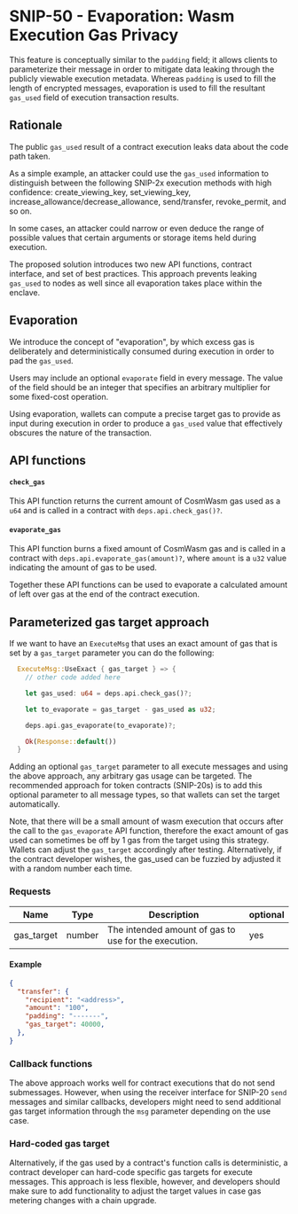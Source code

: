 # SNIP-50 - Evaporation: Wasm Execution Gas Privacy

This feature is conceptually similar to the `padding` field; it allows clients to parameterize their message in order to mitigate data leaking through the publicly viewable execution metadata. Whereas `padding` is used to fill the length of encrypted messages, evaporation is used to fill the resultant `gas_used` field of execution transaction results.


## Rationale

The public `gas_used` result of a contract execution leaks data about the code path taken.

As a simple example, an attacker could use the `gas_used` information to distinguish between the following SNIP-2x execution methods with high confidence: create_viewing_key, set_viewing_key, increase_allowance/decrease_allowance, send/transfer, revoke_permit, and so on.

In some cases, an attacker could narrow or even deduce the range of possible values that certain arguments or storage items held during execution.

The proposed solution introduces two new API functions, contract interface, and set of best practices. This approach prevents leaking `gas_used` to nodes as well since all evaporation takes place within the enclave.

## Evaporation

We introduce the concept of "evaporation", by which excess gas is deliberately and deterministically consumed during execution in order to pad the `gas_used`.

Users may include an optional `evaporate` field in every message. The value of the field should be an integer that specifies an arbitrary multiplier for some fixed-cost operation.

Using evaporation, wallets can compute a precise target gas to provide as input during execution in order to produce a `gas_used` value that effectively obscures the nature of the transaction.

## API functions

#### `check_gas`

This API function returns the current amount of CosmWasm gas used as a `u64` and is called in a contract with `deps.api.check_gas()?`.

#### `evaporate_gas`

This API function burns a fixed amount of CosmWasm gas and is called in a contract with `deps.api.evaporate_gas(amount)?`, where `amount` is a `u32` value indicating the amount of gas to be used.

Together these API functions can be used to evaporate a calculated amount of left over gas at the end of the contract execution.

## Parameterized gas target approach

If we want to have an `ExecuteMsg` that uses an exact amount of gas that is set by a `gas_target` parameter you can do the following:

```rust
  ExecuteMsg::UseExact { gas_target } => {
    // other code added here

    let gas_used: u64 = deps.api.check_gas()?;

    let to_evaporate = gas_target - gas_used as u32;

    deps.api.gas_evaporate(to_evaporate)?;

    Ok(Response::default())
  }
```

Adding an optional `gas_target` parameter to all execute messages and using the above approach, any arbitrary gas usage can be targeted. The recommended approach for token contracts (SNIP-20s) is to add this optional parameter to all message types, so that wallets can set the target automatically.

Note, that there will be a small amount of wasm execution that occurs after the call to the `gas_evaporate` API function, therefore the exact amount of gas used can sometimes be off by 1 gas from the target using this strategy. Wallets can adjust the `gas_target` accordingly after testing. Alternatively, if the contract developer wishes, the gas_used can be fuzzied by adjusted it with a random number each time.

### Requests


| Name       | Type            | Description                                                                                                | optional |
|------------|-----------------|------------------------------------------------------------------------------------------------------------|----------|
| gas_target | number          | The intended amount of gas to use for the execution.                                                       |  yes     |


#### Example

```json
{
  "transfer": {
    "recipient": "<address>",
    "amount": "100",
    "padding": "-------",
    "gas_target": 40000,
  },
}
```

### Callback functions

The above approach works well for contract executions that do not send submessages. However, when using the receiver interface for SNIP-20 `send` messages and similar callbacks, developers might need to send additional gas target information through the `msg` parameter depending on the use case.

### Hard-coded gas target

Alternatively, if the gas used by a contract's function calls is deterministic, a contract developer can hard-code specific gas targets for execute messages. This approach is less flexible, however, and developers should make sure to add functionality to adjust the target values in case gas metering changes with a chain upgrade.